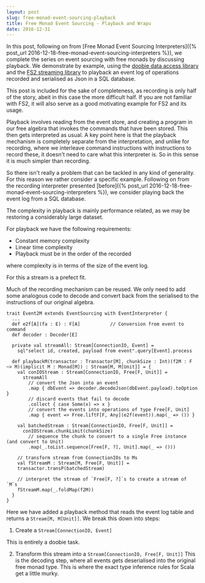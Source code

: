 ```yaml
---
layout: post
slug: free-monad-event-sourcing-playback
title: Free Monad Event Sourcing - Playback and Wrapu
date: 2016-12-31
---
```


In this post, following on from [Free Monad Event Sourcing Interpreters]({% post_url 2016-12-18-free-monad-event-sourcing-interpreters %}), we complete the series on event sourcing with free monads by discussing playback. We demonstrate by example, using the [doobie data access library](https://github.com/tpolecat/doobie) and the [FS2 streaming library](https://github.com/functional-streams-for-scala/fs2) to playback an event log of operations recorded and serialised as Json in a SQL database. 

This post is included for the sake of completeness, as recording is only half of the story, abeit in this case the more difficult half. If you are not familiar with FS2, it will also serve as a good motivating example for FS2 and its usage.

Playback involves reading from the event store, and creating a program in our free algebra that invokes the commands that have been stored. This then gets interpreted as usual. A key point here is that the playback mechanism is completely separate from the interpretation, and unlike for recording, where we interleave command instructions with instructions to record these, it doesn't need to care what this interpreter is. So in this sense it is much simpler than recording. 

So there isn't really a problem that can be tackled in any kind of generality. For this reason we rather consider a specific example. Following on from the recording interpreter presented [before]({% post_url 2016-12-18-free-monad-event-sourcing-interpreters %}), we consider playing back the event log from a SQL database.

The complexity in playback is mainly performance related, as we may be restoring a considerably large dataset. 

For playback we have the following requirements:

* Constant memory complexity
* Linear time complexity 
* Playback must be in the order of the recorded

where complexity is in terms of the size of the event log.

For this a stream is a prefect fit. 

Much of the recording mechanism can be reused. We only need to add some analogous code to decode and convert back from the serialised to the instructions of our original algebra.

```
trait Event2M extends EventSourcing with EventInterpreter {
  ...
  def e2f[A](fa : E) : F[A]           // Conversion from event to command
  def decoder : Decoder[E]

  private val streamAll: Stream[ConnectionIO, Event] =
    sql"select id, created, payload from event".query[Event].process

  def playbackM(transactor : Transactor[M], chunkSize : Int)(f2M : F ~> M)(implicit M : Monad[M]) : Stream[M, M[Unit]] = {
    val conIOStream : Stream[ConnectionIO, Free[F, Unit]] =
      streamAll
        // convert the Json into an event
        .map { dbEvent => decoder.decodeJson(dbEvent.payload).toOption }
        // discard events that fail to decode
        .collect { case Some(x) => x }
        // convert the events into operations of type Free[F, Unit]
        .map { event => Free.liftF[F, Any](e2f(event)).map(_ => ()) }

    val batchedStream : Stream[ConnectionIO, Free[F, Unit]] =
      conIOStream.chunkLimit(chunkSize)
        // sequence the chunk to convert to a single Free instance (and convert to Unit)
        .map(_.toList.sequence[Free[F, ?], Unit].map(_ => ()))

    // transform stream from ConnectionIOs to Ms
    val fStreamM : Stream[M, Free[F, Unit]] =
    transactor.transP(batchedStream)

    // interpret the stream of `Free[F, ?]`s to create a stream of `M`s
    fStreamM.map(_.foldMap(f2M))
  }
}
```

Here we have added a playback method that reads the event log table and returns a `Stream[M, M[Unit]]`. We break this down into steps:

1. Create a `Stream[ConnectionIO, Event]`
  
  This is entirely a doobie task.

2. Transform this stream into a `Stream[ConnectionIO, Free[F, Unit]]`
  This is the decoding step, where all events gets deserialised into the original free monad type. This is where the exact type inference rules for Scala get a little murky. 











 


